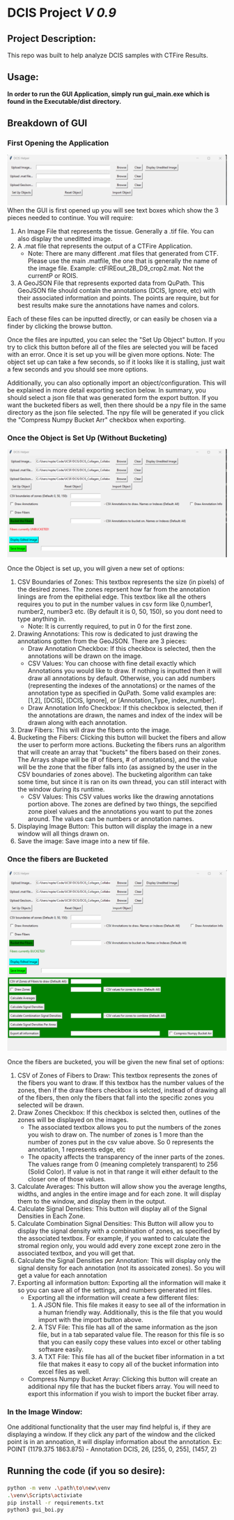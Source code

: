 # __DCIS Project__ _V 0.9_
## Project Description: 
This repo was built to help analyze DCIS samples with CTFire Results. 

## Usage:
__In order to run the GUI Application, simply run gui_main.exe which is found in the Executable/dist directory.__

## Breakdown of GUI
### First Opening the Application
![alt text](image_of_gui_beginning.png "Title")
When the GUI is first opened up you will see text boxes which show the 3 pieces needed to continue. You will require:
1. An Image File that represents the tissue. Generally a .tif file. You can also display the uneditted image. 
2. A .mat file that represents the output of a CTFire Application. 
    - Note: There are many different .mat files that generated from CTF. Please use the main .matfile, the one that is generally the name of the image file.  Example: ctFIREout_2B_D9_crop2.mat. Not the currentP or ROIS. 
3. A GeoJSON File that represents exported data from QuPath. This GeoJSON file should contain the annotations (DCIS, Ignore, etc) with their associated information and points. The points are require, but for best results make sure the annotations have names and colors.

Each of these files can be inputted directly, or can easily be chosen via a finder by clicking the browse button.

Once the files are inputted, you can selec the "Set Up Object" button. If you try to click this button before all of the files are selected you will be faced with an error. Once it is set up you will be given more options. Note: The object set up can take a few seconds, so if it looks like it is stalling, just wait a few seconds and you should see more options.

Additionally, you can also optionally import an object/configuration. This will be explained in more detail exporting section below. In summary, you should select a json file that was generated form the export button. If you want the bucketed fibers as well, then there should be a npy file in the same directory as the json file selected. The npy file will be generated if you click the "Compress Numpy Bucket Arr" checkbox when exporting.

### Once the Object is Set Up (Without Bucketing)
![alt text](image_of_gui_middle.png "Title")

Once the Object is set up, you will given a new set of options:
1. CSV Boundaries of Zones: This textbox represents the size (in pixels) of the desired zones. The zones reprsent how far from the annotation linings are from the epithelial edge.  This textbox like all the others requires you to put in the number values in csv form like 0,number1, number2, number3 etc. (By default it is 0, 50, 150), so you dont need to type anything in.  
    - Note: It is currently required, to put in 0 for the first zone.
2.  Drawing Annotations: This row is dedicated to just drawing the annotations gotten from the GeoJSON. There are 3 pieces: 
    - Draw Annotation Checkbox: If this checkbox is selected, then the annotations will be drawn on the image.
    - CSV Values: You can choose with fine detail exactly which Annotations you would like to draw. If nothing is inputted then it will draw all annotations by default. Otherwise, you can add numbers (representing the indexes of the annotations) or the names of the annotation type as specified in QuPath. Some valid examples are: [1,2], [DCIS], [DCIS, Ignore], or [Annotation_Type, index_number].
    - Draw Annotation Info Checkbox: If this checkbox is selected, then if the annotations are drawn, the names and index of the index will be drawn along with each annotation.
3. Draw Fibers: This will draw the fibers onto the image.
4. Bucketing the Fibers: Clicking this button will bucket the fibers and allow the user to perform more actions. Bucketing the fibers runs an algorithm that will create an array that "buckets" the fibers based on their zones. The Arrays shape will be (# of fibers, # of annotations), and the value will be the zone that the fiber falls into (as assigned by the user in the CSV boundaries of zones above). The bucketing algorithm can take some time, but since it is ran on its own thread, you can still interact with the window during its runtime. 
    - CSV Values: This CSV values works like the drawing annotations portion above. The zones are defined by two things, the sepcified zone pixel values and the annotations you want to put the zones around. The values can be numbers or annotation names.
5. Displaying Image Button: This button will display the image in a new window will all things drawn on.
6. Save the image: Save image into a new tif file. 

### Once the fibers are Bucketed
![alt text](image_of_gui.png "Title")

Once the fibers are bucketed, you will be given the new final set of options: 
1. CSV of Zones of Fibers to Draw: This textbox represents the zones of the fibers you want to draw. If this textbox has the number values of the zones, then if the draw fibers checkbox is selcted, instead of drawing all of the fibers, then only the fibers that fall into the specific zones you selected will be drawn.   
2. Draw Zones Checkbox: If this checkbox is selcted then, outlines of the zones will be displayed on the images.
    -  The associated textbox allows you to put the numbers of the zones you wish to draw on. The number of zones is 1 more than the number of zones put in the csv value above. So 0 represents the annotation, 1 represents edge, etc
    - The opacity affects the transparency of the inner parts of the zones. The values range from 0 (meaning completely transparent) to 256 (Solid Color). If value is not in that range it will either default to the closer one of those values. 
3. Calculate Averages: This button will allow show you the average lengths, widths, and angles in the entire image and for each zone. It will display them to the window, and display them in the output.  
4. Calculate Signal Densities: This button will display all of the Signal Densities in Each Zone. 
5. Calculate Combination Signal Densities: This Button will allow you to display the signal density with a combination of zones, as specified by the associated textbox. For example, if you wanted to calculate the stromal region only, you would add every zone except zone zero in the associated textbox, and you will get that.
6. Calculate the Signal Densities per Annotation: This will display only the signal density for each annotation (not its assoicated zones). So you will get a value for each annotation
7. Exporting all information button: Exporting all the information will make it so you can save all of the settings, and numbers generated int files. 
    - Exporting all the information will create a few different files: 
        1. A JSON file. This file makes it easy to see all of the information in a human friendly way. Additionally, this is the file that you would import with the import button above. 
        2. A TSV File: This file has all of the same information as the json file, but in a tab separated value file. The reason for this file is so that you can easily copy these values into excel or other tabling software easily. 
        3. A TXT File: This file has all of the bucket fiber information in a txt file that makes it easy to copy all of the bucket information into excel files as well. 
    - Compress Numpy Bucket Array: Clicking this button will create an additional npy file that has the bucket fibers array. You will need to export this information if you wish to import the bucket fiber array. 


### In the Image Window:
One additional functionality that the user may find helpful is, if they are displaying a window. If they click any part of the window and the clicked point is in an annoation, it will display information about the annotation. Ex: POINT (1179.375 1863.875) - Annotation DCIS, 26, [255, 0, 255], (1457, 2)


## Running the code (if you so desire): 
```sh
python -m venv .\path\to\new\venv
.\venv\Scripts\activiate
pip install -r requirements.txt
python3 gui_boi.py
```
